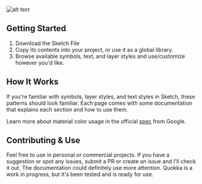 ![alt text](https://i.imgur.com/HETSlIS.png "banner")

## Getting Started
1) Download the Sketch File
2) Copy its contents into your project, or use it as a global library.
3) Browse available symbols, text, and layer styles and use/customize however you'd like.

## How It Works
If you're familiar with symbols, layer styles, and text styles in Sketch, these patterns should look familiar. Each page comes with some documentation that explains each section and how to use them.

Learn more about material color usage in the official [spec](https://material.io/design/color/the-color-system.html#color-theme-creation) from Google.

## Contributing & Use
Feel free to use in personal or commercial projects. If you have a suggestion or spot any issues, submit a PR or create an issue and I'll check it out. The documentation could definitely use more attention. Quokka is a work in progress, but it's been tested and is ready for use.